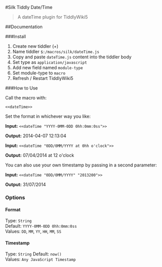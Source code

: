 #Silk Tiddly Date/Time

>A dateTime plugin for TiddlyWiki5

##Documentation

###Install

1. Create new tiddler (+)
2. Name tiddler ```$:/macros/silk/dateTime.js```
3. Copy and paste ```dateTime.js``` content into the tiddler body
4. Set type as ```application/javascript```
5. Add new field named ```module-type```
6. Set module-type to ```macro```
7. Refresh / Restart TiddlyWiki5

###How to Use

Call the macro with:

```
<<dateTime>>
```

Set the format in whichever way you like:

**Input:** ```<<dateTime "YYYY-0MM-0DD 0hh:0mm:0ss">>```

**Output:** 2014-04-07 12:13:04

**Input:** ```<<dateTime "0DD/0MM/YYYY at 0hh o'clock">> ```

**Output:** 07/04/2014 at 12 o'clock

You can also use your own timestamp by passing in a second parameter:

**Input:** ```<<dateTime "0DD/0MM/YYYY" "2013200">>```

**Output:** 31/07/2014

### Options

#### Format

Type: `String`  
Default: `YYYY-0MM-0DD 0hh:0mm:0ss`  
Values: `DD`, `MM`, `YY`, `HH`, `MM`, `SS`

#### Timestamp

Type: `String`
Default: `now()`  
Values: `Any JavaScript Timestamp`
